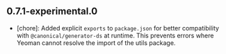 ## 0.7.1-experimental.0
- [chore]: Added explicit `exports` to `package.json` for better compatibility with `@canonical/generator-ds` at runtime. This prevents errors where Yeoman cannot resolve the import of the utils package.